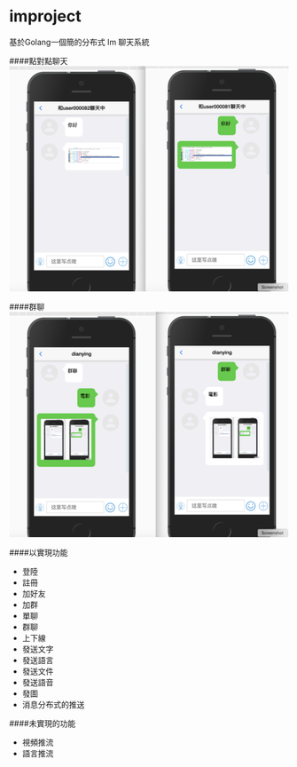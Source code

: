 # improject

基於Golang一個簡的分布式 Im 聊天系統 

####點對點聊天
![avatar](https://github.com/keyadd/improject/blob/master/public/Screen%20Shot%202020-04-20%20at%207.19.32%20PM.png)

####群聊
![avatar](https://github.com/keyadd/improject/blob/master/public/Screen%20Shot%202020-04-20%20at%207.20.18%20PM.png)


####以實現功能
* 登陸
* 註冊
* 加好友
* 加群
* 單聊
* 群聊
* 上下線
* 發送文字
* 發送語言
* 發送文件
* 發送語音
* 發圖
* 消息分布式的推送

####未實現的功能
* 視頻推流
* 語言推流



